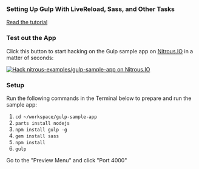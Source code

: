 ### Setting Up Gulp With LiveReload, Sass, and Other Tasks

[Read the tutorial](http://help.nitrous.io/setting-up-gulp-with-livereload-and-sass/)

### Test out the App

Click this button to start hacking on the Gulp sample app on [Nitrous.IO](https://www.nitrous.io/?utm_source=github.com&utm_campaign=nitrous_gulp_sample_app&utm_medium=hackonnitrous) in a matter of seconds:

[![Hack nitrous-examples/gulp-sample-app on Nitrous.IO](https://d3o0mnbgv6k92a.cloudfront.net/assets/hack-l-v1-3cc067e71372f6045e1949af9d96095b.png)](https://www.nitrous.io/hack_button?source=embed&runtime=rails&repo=nitrous-examples%2Fgulp-sample-app&file_to_open=README.md)

### Setup

Run the following commands in the Terminal below to prepare and run the sample app:

1. `cd ~/workspace/gulp-sample-app`
2. `parts install nodejs`
3. `npm install gulp -g`
4. `gem install sass`
5. `npm install`
6. `gulp`

Go to the "Preview Menu" and click "Port 4000"
